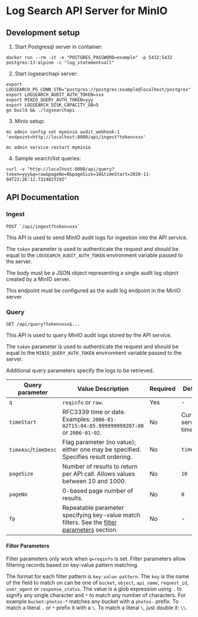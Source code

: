 # Log Search API Server for MinIO

## Development setup

1. Start Postgresql server in container:

```shell
docker run --rm -it -e "POSTGRES_PASSWORD=example" -p 5432:5432 postgres:13-alpine -c "log_statement=all"
```

2. Start logsearchapi server:

```shell
export LOGSEARCH_PG_CONN_STR="postgres://postgres:example@localhost/postgres"
export LOGSEARCH_AUDIT_AUTH_TOKEN=xxx
export MINIO_QUERY_AUTH_TOKEN=yyy
export LOGSEARCH_DISK_CAPACITY_GB=5
go build && ./logsearchapi
```

3. Minio setup:

```shell
mc admin config set myminio audit_webhook:1 'endpoint=http://localhost:8080/api/ingest?token=xxx'

mc admin service restart myminio
```

4. Sample search/list queries:

```shell
curl -v "http://localhost:8080/api/query?token=yyy&q=raw&pageNo=0&pageSize=10&timeStart=2020-11-04T22:26:12.732402319Z"
```

## API Documentation

### Ingest 

```
POST `/api/ingest?token=xxx`
```

This API is used to send MinIO audit logs for ingestion into the API service.

The `token` parameter is used to authenticate the request and should be equal to the `LOGSEARCH_AUDIT_AUTH_TOKEN` environment variable passed to the server.

The body must be a JSON object representing a single audit log object created by a MinIO server.

This endpoint must be configured as the audit log endpoint in the MinIO server.

### Query

```
GET /api/query?token=xxx&...
```

This API is used to query MinIO audit logs stored by the API service.

The `token` parameter is used to authenticate the request and should be equal to the `MINIO_QUERY_AUTH_TOKEN` environment variable passed to the server.

Additional query parameters specify the logs to be retrieved.

| Query parameter      | Value Description                                                                                                 | Required | Default             |
|----------------------|-------------------------------------------------------------------------------------------------------------------|----------|---------------------|
| `q`                  | `reqinfo` or `raw`.                                                                                               | Yes      | -                   |
| `timeStart`          | RFC3339 time or date. Examples: `2006-01-02T15:04:05.999999999Z07:00` or `2006-01-02`.                            | No       | Current server time |
| `timeAsc`/`timeDesc` | Flag parameter (no value); either one may be specified. Specifies result ordering.                                | No       | `timeDesc`          |
| `pageSize`           | Number of results to return per API call. Allows values between 10 and 1000.                                      | No       | `10`                |
| `pageNo`             | 0-based page number of results.                                                                                   | No       | `0`                 |
| `fp`                 | Repeatable parameter specifying key-value match filters. See the [filter parameters](#filter-parameters) section. | No       | -                   |

#### Filter Parameters

Filter parameters only work when `q=reqinfo` is set. Filter parameters allow filtering records based on key-value pattern matching. 

The format for each filter pattern is `key:value-pattern`. The `key` is the name of the field to match on can be one of `bucket`, `object`, `api_name`, `request_id`, `user_agent` or `response_status`. The value is a glob expression using `.` to signify any single character and `*` to match any number of characters. For example `bucket:photos-*` matches any bucket with a `photos-` prefix. To match a literal `.` or `*` prefix it with a `\`. To match a literal `\`, just double it: `\\`.
